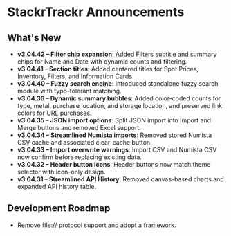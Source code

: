 # StackrTrackr Announcements

## What's New
- **v3.04.42 – Filter chip expansion**: Added Filters subtitle and summary chips for Name and Date with dynamic counts and filtering.
- **v3.04.41 – Section titles**: Added centered titles for Spot Prices, Inventory, Filters, and Information Cards.
- **v3.04.40 – Fuzzy search engine**: Introduced standalone fuzzy search module with typo-tolerant matching.
- **v3.04.36 – Dynamic summary bubbles**: Added color-coded counts for type, metal, purchase location, and storage location, and preserved link colors for URL purchases.
- **v3.04.35 – JSON import options**: Split JSON import into Import and Merge buttons and removed Excel support.
- **v3.04.34 – Streamlined Numista imports**: Removed stored Numista CSV cache and associated clear-cache button.
- **v3.04.33 – Import overwrite warnings**: Import CSV and Numista CSV now confirm before replacing existing data.
- **v3.04.32 – Header button icons**: Header buttons now match theme selector with icon-only design.
- **v3.04.31 – Streamlined API History**: Removed canvas-based charts and expanded API history table.

## Development Roadmap
- Remove file:// protocol support and adopt a framework.
